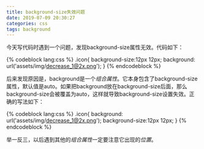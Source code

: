 ```yaml
---
title: background-size失效问题
date: 2019-07-09 20:30:27
categories: css
tags: background
---
```


今天写代码时遇到一个问题，发现background-size属性无效。代码如下：

{% codeblock lang:css %}
	.icon{
		background-size:12px 12px; 
		background: url('assets/img/decrease_1@2x.png');
	    }
{% endcodeblock %}

后来发现原因是，background是一个*组合属性*。它本身包含了background-size属性，默认值是auto。如果把background放在background-size后面，那么background-size会被覆盖为auto，这样就导致background-size设置失效。正确的写法如下：

{% codeblock lang:css %}
	.icon{
		background: url('assets/img/decrease_1@2x.png');
		background-size:12px 12px; 
	    }
{% endcodeblock %}

举一反三，以后遇到其他的*组合属性*一定要注意它出现的*位置*。

